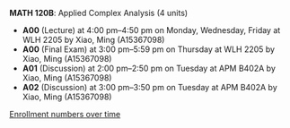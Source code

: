 **MATH 120B**: Applied Complex Analysis (4 units)

- **A00** (Lecture) at 4:00 pm–4:50 pm on Monday, Wednesday, Friday at WLH 2205 by Xiao, Ming (A15367098)
- **A00** (Final Exam) at 3:00 pm–5:59 pm on Thursday at WLH 2205 by Xiao, Ming (A15367098)
- **A01** (Discussion) at 2:00 pm–2:50 pm on Tuesday at APM B402A by Xiao, Ming (A15367098)
- **A02** (Discussion) at 3:00 pm–3:50 pm on Tuesday at APM B402A by Xiao, Ming (A15367098)

[Enrollment numbers over time](./MATH120B.tsv)
